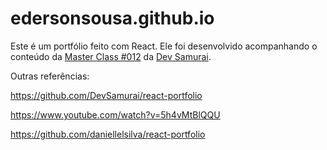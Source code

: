 # edersonsousa.github.io

Este é um portfólio feito com React. Ele foi desenvolvido acompanhando o conteúdo da <a href="https://www.youtube.com/watch?v=_AcdTQM5xJM">Master Class #012</a> da <a href="https://devsamurai.com.br/">Dev Samurai</a>.




Outras referências:

https://github.com/DevSamurai/react-portfolio

https://www.youtube.com/watch?v=5h4vMtBlQQU

https://github.com/daniellelsilva/react-portfolio









